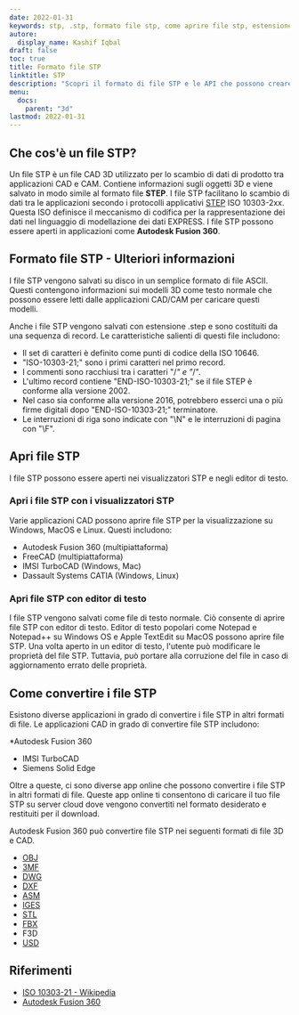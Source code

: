 ```yaml
---
date: 2022-01-31
keywords: stp, .stp, formato file stp, come aprire file stp, estensione .stp, estensione stp
autore:
  display_name: Kashif Iqbal
draft: false
toc: true
title: Formato file STP
linktitle: STP
description: "Scopri il formato di file STP e le API che possono creare e aprire file STP."
menu:
  docs:
    parent: "3d"
lastmod: 2022-01-31
---
```


## Che cos'è un file STP?

Un file STP è un file CAD 3D utilizzato per lo scambio di dati di prodotto tra applicazioni CAD e CAM. Contiene informazioni sugli oggetti 3D e viene salvato in modo simile al formato file **STEP**. I file STP facilitano lo scambio di dati tra le applicazioni secondo i protocolli applicativi [STEP](/it/3d/step/) ISO 10303-2xx. Questa ISO definisce il meccanismo di codifica per la rappresentazione dei dati nel linguaggio di modellazione dei dati EXPRESS. I file STP possono essere aperti in applicazioni come **Autodesk Fusion 360**.

## Formato file STP - Ulteriori informazioni

I file STP vengono salvati su disco in un semplice formato di file ASCII. Questi contengono informazioni sui modelli 3D come testo normale che possono essere letti dalle applicazioni CAD/CAM per caricare questi modelli.

Anche i file STP vengono salvati con estensione .step e sono costituiti da una sequenza di record. Le caratteristiche salienti di questi file includono:

* Il set di caratteri è definito come punti di codice della ISO 10646.
* "ISO-10303-21;" sono i primi caratteri nel primo record.
* I commenti sono racchiusi tra i caratteri "/*" e "*/".
* L'ultimo record contiene "END-ISO-10303-21;" se il file STEP è conforme alla versione 2002.
* Nel caso sia conforme alla versione 2016, potrebbero esserci una o più firme digitali dopo "END-ISO-10303-21;" terminatore.
* Le interruzioni di riga sono indicate con "\N\" e le interruzioni di pagina con "\F\".

## Apri file STP

I file STP possono essere aperti nei visualizzatori STP e negli editor di testo.

### Apri i file STP con i visualizzatori STP

Varie applicazioni CAD possono aprire file STP per la visualizzazione su Windows, MacOS e Linux. Questi includono:

* Autodesk Fusion 360 (multipiattaforma)
* FreeCAD (multipiattaforma)
* IMSI TurboCAD (Windows, Mac)
* Dassault Systems CATIA (Windows, Linux)

### Apri file STP con editor di testo

I file STP vengono salvati come file di testo normale. Ciò consente di aprire file STP con editor di testo. Editor di testo popolari come Notepad e Notepad++ su Windows OS e Apple TextEdit su MacOS possono aprire file STP. Una volta aperto in un editor di testo, l'utente può modificare le proprietà del file STP. Tuttavia, può portare alla corruzione del file in caso di aggiornamento errato delle proprietà.

## Come convertire i file STP

Esistono diverse applicazioni in grado di convertire i file STP in altri formati di file. Le applicazioni CAD in grado di convertire file STP includono:

*Autodesk Fusion 360
* IMSI TurboCAD
* Siemens Solid Edge

Oltre a queste, ci sono diverse app online che possono convertire i file STP in altri formati di file. Queste app online ti consentono di caricare il tuo file STP su server cloud dove vengono convertiti nel formato desiderato e restituiti per il download.

Autodesk Fusion 360 può convertire file STP nei seguenti formati di file 3D e CAD.

* [OBJ](/it/3d/obj/)
* [3MF](/it/3d/3mf/)
* [DWG](/it/cad/dwg/)
* [DXF](/it/cad/dxf/)
* [ASM](/it/cad/asm/)
* [IGES](/it/cad/iges/)
* [STL](/it/cad/stl/)
* [FBX](/it/3d/fbx/)
* F3D
* [USD](/it/3d/usd/)

## Riferimenti

* [ISO 10303-21 - Wikipedia](https://en.wikipedia.org/wiki/ISO_10303-21)
* [Autodesk Fusion 360](https://www.autodesk.com/products/fusion-360/overview)

